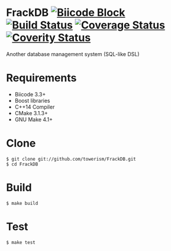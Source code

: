 # FrackDB [![Biicode Block](https://webapi.biicode.com/v1/badges/Towerism/Towerism/FrackDB/master)](https://www.biicode.com/Towerism/FrackDB) [![Build Status](https://travis-ci.org/Towerism/FrackDB.svg?branch=develop)](https://travis-ci.org/Towerism/FrackDB) [![Coverage Status](https://coveralls.io/repos/Towerism/FrackDB/badge.svg?branch=develop&service=github)](https://coveralls.io/github/Towerism/FrackDB?branch=develop) [![Coverity Status](https://scan.coverity.com/projects/5796/badge.svg)](https://scan.coverity.com/projects/5796)
Another database management system (SQL-like DSL)

# Requirements
* Biicode 3.3+
* Boost libraries
* C++14 Compiler
* CMake 3.1.3+
* GNU Make 4.1+

# Clone
```
$ git clone git://github.com/towerism/FrackDB.git
$ cd FrackDB
```

# Build
```
$ make build
```

# Test
```
$ make test
```
